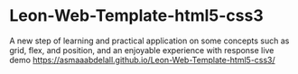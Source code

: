 # Leon-Web-Template-html5-css3
A new step of learning and practical application on some concepts such as grid, flex, and position, and an enjoyable experience with response
live demo
https://asmaaabdelall.github.io/Leon-Web-Template-html5-css3/

